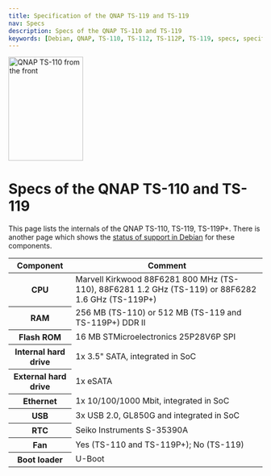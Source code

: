 ```yaml
---
title: Specification of the QNAP TS-119 and TS-119
nav: Specs
description: Specs of the QNAP TS-110 and TS-119
keywords: [Debian, QNAP, TS-110, TS-112, TS-112P, TS-119, specs, specification]
---
```


<div class="right">
<img src = "../images/r_qnap_ts110.jpg" class="border" alt="QNAP TS-110 from the front" width="148" height="206" />
</div>

<h1>Specs of the QNAP TS-110 and TS-119</h1>

This page lists the internals of the QNAP TS-110, TS-119, TS-119P+.  There
is another page which shows the <a href = "../status/">status of support in
Debian</a> for these components.

<table class="table table-hover">

<thead>
<tr>
<th>Component</th>
<th>Comment</th>
</tr>
</thead>

<tbody>
<tr>
<th>CPU</th>
<td>Marvell Kirkwood 88F6281 800 MHz (TS-110), 88F6281 1.2 GHz (TS-119) or 88F6282 1.6 GHz (TS-119P+)
</td>
</tr>

<tr>
<th>RAM</th>
<td>256 MB (TS-110) or 512 MB (TS-119 and TS-119P+) DDR II</td>
</tr>

<tr>
<th>Flash ROM</th>
<td>16 MB STMicroelectronics 25P28V6P SPI</td>
</tr>

<tr>
<th>Internal hard drive</th>
<td>1x 3.5" SATA, integrated in SoC</td>
</tr>

<tr>
<th>External hard drive</th>
<td>1x eSATA</td>
</tr>

<tr>
<th>Ethernet</th>
<td>1x 10/100/1000 Mbit, integrated in SoC</td>
</tr>

<tr>
<th>USB</th>
<td>3x USB 2.0, GL850G and integrated in SoC</td>
</tr>

<tr>
<th>RTC</th>
<td>Seiko Instruments S-35390A</td>
</tr>

<tr>
<th>Fan</th>
<td>Yes (TS-110 and TS-119P+); No (TS-119)</td>
</tr>

<tr>
<th>Boot loader</th>
<td>U-Boot</td>
</tr>
</tbody>

</table>

